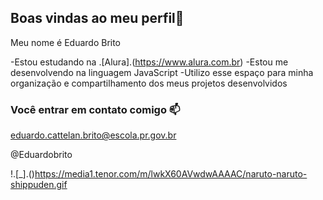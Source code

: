 ##   Boas vindas ao meu perfil🖤

Meu nome é Eduardo Brito

-Estou estudando na .[Alura].(https://www.alura.com.br)
-Estou me desenvolvendo na linguagem JavaScript
-Utilizo esse espaço para minha organização e compartilhamento dos meus projetos desenvolvidos

### Você entrar em contato comigo 📫

eduardo.cattelan.brito@escola.pr.gov.br

@Eduardobrito

!.[_].()https://media1.tenor.com/m/lwkX60AVwdwAAAAC/naruto-naruto-shippuden.gif

